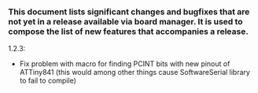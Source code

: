 ### This document lists significant changes and bugfixes that are not yet in a release available via board manager. It is used to compose the list of new features that accompanies a release. 

1.2.3:
* Fix problem with macro for finding PCINT bits with new pinout of ATTiny841 (this would among other things cause SoftwareSerial library to fail to compile)
